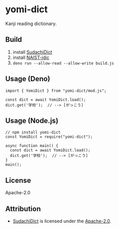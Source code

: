 # yomi-dict

Kanji reading dictionary.

## Build

1. install [SudachiDict](https://github.com/WorksApplications/SudachiDict)
2. install
   [NAIST-jdic](https://ja.osdn.net/projects/naist-jdic/downloads/53500/mecab-naist-jdic-0.6.3b-20111013.tar.gz/)
3. `deno run --allow-read --allow-write build.js`

## Usage (Deno)

```
import { YomiDict } from "yomi-dict/mod.js";

const dict = await YomiDict.load();
dict.get('学校');  // --> [がっこう]
```

## Usage (Node.js)

```
// npm install yomi-dict
const YomiDict = require("yomi-dict");

async function main() {
  const dict = await YomiDict.load();
  dict.get('学校');  // --> [がっこう]
}
main();
```

## License

Apache-2.0

## Attribution

- [SudachiDict](https://github.com/WorksApplications/SudachiDict) is licensed
  under the [Apache-2.0](http://www.apache.org/licenses/LICENSE-2.0).
